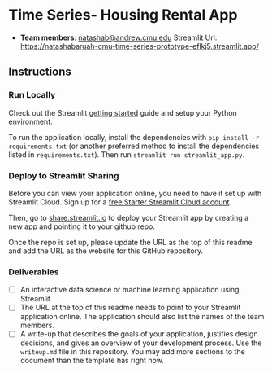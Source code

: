 # Time Series- Housing Rental App

* **Team members**: natashab@andrew.cmu.edu 
Streamlit Url:
https://natashabaruah-cmu-time-series-prototype-eflkj5.streamlit.app/

## Instructions

### Run Locally

Check out the Streamlit [getting started](https://docs.streamlit.io/en/stable/getting_started.html) guide and setup your Python environment.

To run the application locally, install the dependencies with `pip install -r requirements.txt` (or another preferred method to install the dependencies listed in `requirements.txt`). Then run `streamlit run streamlit_app.py`.

### Deploy to Streamlit Sharing

Before you can view your application online, you need to have it set up with Streamlit Cloud. 
Sign up for a [free Starter Streamlit Cloud account](https://streamlit.io/cloud). 

Then, go to [share.streamlit.io](https://share.streamlit.io) to deploy your Streamlit app by creating a new app and pointing it to your github repo.

Once the repo is set up, please update the URL as the top of this readme and add the URL as the website for this GitHub repository.

### Deliverables

- [ ] An interactive data science or machine learning application using Streamlit.
- [ ] The URL at the top of this readme needs to point to your Streamlit application online. The application should also list the names of the team members. 
- [ ] A write-up that describes the goals of your application, justifies design decisions, and gives an overview of your development process. Use the `writeup.md` file in this repository. You may add more sections to the document than the template has right now.
